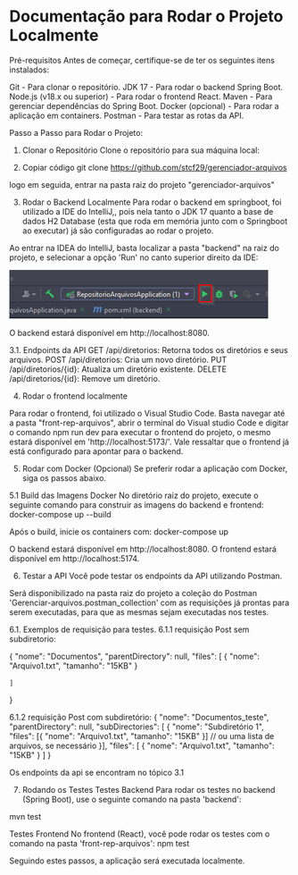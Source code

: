 # Documentação para Rodar o Projeto Localmente

Pré-requisitos
Antes de começar, certifique-se de ter os seguintes itens instalados:

Git - Para clonar o repositório.
JDK 17 - Para rodar o backend Spring Boot.
Node.js (v18.x ou superior) - Para rodar o frontend React.
Maven - Para gerenciar dependências do Spring Boot.
Docker (opcional) - Para rodar a aplicação em containers.
Postman - Para testar as rotas da API.

Passo a Passo para Rodar o Projeto:

1. Clonar o Repositório
Clone o repositório para sua máquina local:

2. Copiar código
git clone https://github.com/stcf29/gerenciador-arquivos

logo em seguida, entrar na pasta raiz do projeto "gerenciador-arquivos"

3. Rodar o Backend Localmente
Para rodar o backend em springboot, foi utilizado a IDE do IntelliJ,, pois nela tanto o JDK 17 quanto a base de dados H2 Database
(esta que roda em memória junto com o Springboot ao executar) já são configuradas ao rodar o projeto.

Ao entrar na IDEA do IntelliJ, basta localizar a pasta "backend" na raiz do projeto, e selecionar a opção 'Run' no canto superior direito da IDE:

![alt text](image-1.png)

O backend estará disponível em http://localhost:8080.

3.1. Endpoints da API
GET /api/diretorios: Retorna todos os diretórios e seus arquivos.
POST /api/diretorios: Cria um novo diretório.
PUT /api/diretorios/{id}: Atualiza um diretório existente.
DELETE /api/diretorios/{id}: Remove um diretório.

4. Rodar o frontend localmente

Para rodar o frontend, foi utilizado o Visual Studio Code. Basta navegar até a pasta "front-rep-arquivos", abrir o terminal do Visual studio Code e digitar o comando npm run dev para executar
o frontend do projeto, o mesmo estará disponível em 'http://localhost:5173/'. Vale ressaltar que o frontend já está configurado para apontar para o backend.

5. Rodar com Docker (Opcional)
Se preferir rodar a aplicação com Docker, siga os passos abaixo.

5.1 Build das Imagens Docker
No diretório raiz do projeto, execute o seguinte comando para construir as imagens do backend e frontend:
docker-compose up --build

Após o build, inicie os containers com:
docker-compose up

O backend estará disponível em http://localhost:8080.
O frontend estará disponível em http://localhost:5174.

6. Testar a API
Você pode testar os endpoints da API utilizando Postman.

Será disponibilizado na pasta raiz do projeto a coleção do Postman 'Gerenciar-arquivos.postman_collection' com as requisições já prontas para serem executadas, para que as mesmas 
sejam executadas nos testes.

6.1. Exemplos de requisição para testes.
6.1.1 requisição Post sem subdiretorio:

{
    "nome": "Documentos",
    "parentDirectory": null,
    "files": [
        {
            "nome": "Arquivo1.txt",
            "tamanho": "15KB"
        }

    ]
}

6.1.2 requisição Post com subdiretório:
{
    "nome": "Documentos_teste",
    "parentDirectory": null,
    "subDirectories": [
        {
            "nome": "Subdiretório 1",
            "files": [{
            "nome": "Arquivo1.txt",
            "tamanho": "15KB"
        }] // ou uma lista de arquivos, se necessário
        }],
    "files": [
        {
            "nome": "Arquivo1.txt",
            "tamanho": "15KB"
        }
    ]
}

Os endpoints da api se encontram no tópico 3.1


7. Rodando os Testes
Testes Backend
Para rodar os testes no backend (Spring Boot), use o seguinte comando na pasta 'backend':

mvn test

Testes Frontend
No frontend (React), você pode rodar os testes com o comando na pasta 'front-rep-arquivos':
npm test

Seguindo estes passos, a aplicação será executada localmente.